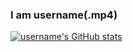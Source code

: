 ### I am username(.mp4)

<!--
**Usernamemp44/Usernamemp44** is a ✨ _special_ ✨ repository because its `README.md` (this file) appears on your GitHub profile.

Here are some ideas to get you started:

- 🔭 I’m currently working on ...
- 🌱 I’m currently learning ...
- 👯 I’m looking to collaborate on ...
- 🤔 I’m looking for help with ...
- 💬 Ask me about ...
- 📫 How to reach me: ...
- 😄 Pronouns: ...
- ⚡ Fun fact: ...
-->

[![username's GitHub stats](https://github-readme-stats.vercel.app/api?username=Usernamemp4)](https://github.com/anuraghazra/github-readme-stats)
